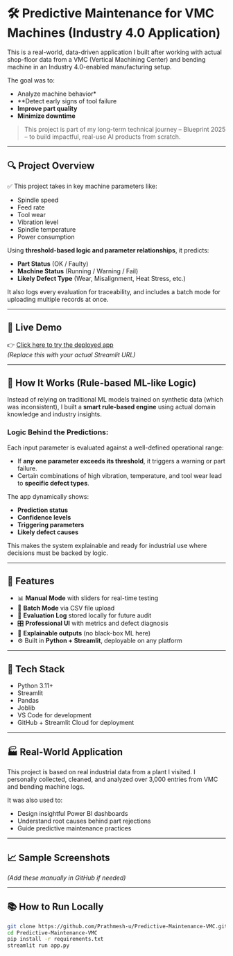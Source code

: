 # 🛠️ Predictive Maintenance for VMC Machines (Industry 4.0 Application)

This is a real-world, data-driven application I built after working with actual shop-floor data from a VMC (Vertical Machining Center) and bending machine in an Industry 4.0-enabled manufacturing setup.

The goal was to:
- Analyze machine behavior*
- **Detect early signs of tool failure
- **Improve part quality**
- **Minimize downtime**

> This project is part of my long-term technical journey – Blueprint 2025 – to build impactful, real-use AI products from scratch.

---

## 🔍 Project Overview

✅ This project takes in key machine parameters like:
- Spindle speed
- Feed rate
- Tool wear
- Vibration level
- Spindle temperature
- Power consumption

Using **threshold-based logic and parameter relationships**, it predicts:

- **Part Status** (OK / Faulty)
- **Machine Status** (Running / Warning / Fail)
- **Likely Defect Type** (Wear, Misalignment, Heat Stress, etc.)

It also logs every evaluation for traceability, and includes a batch mode for uploading multiple records at once.

---

## 🚀 Live Demo

👉 [Click here to try the deployed app](https://your-username.streamlit.app)  
*(Replace this with your actual Streamlit URL)*

---

## 🧠 How It Works (Rule-based ML-like Logic)

Instead of relying on traditional ML models trained on synthetic data (which was inconsistent), I built a **smart rule-based engine** using actual domain knowledge and industry insights.

### Logic Behind the Predictions:
Each input parameter is evaluated against a well-defined operational range:
- If **any one parameter exceeds its threshold**, it triggers a warning or part failure.
- Certain combinations of high vibration, temperature, and tool wear lead to **specific defect types**.

The app dynamically shows:
- **Prediction status**
- **Confidence levels**
- **Triggering parameters**
- **Likely defect causes**

This makes the system explainable and ready for industrial use where decisions must be backed by logic.

---

## 🧩 Features

- 📊 **Manual Mode** with sliders for real-time testing
- 📂 **Batch Mode** via CSV file upload
- 🧾 **Evaluation Log** stored locally for future audit
- 🎛️ **Professional UI** with metrics and defect diagnosis
- 🧠 **Explainable outputs** (no black-box ML here)
- ⚙️ Built in **Python + Streamlit**, deployable on any platform

---

## 📁 Tech Stack

- Python 3.11+
- Streamlit
- Pandas
- Joblib
- VS Code for development
- GitHub + Streamlit Cloud for deployment

---

## 🏭 Real-World Application

This project is based on real industrial data from a plant I visited. I personally collected, cleaned, and analyzed over 3,000 entries from VMC and bending machine logs.

It was also used to:
- Design insightful Power BI dashboards
- Understand root causes behind part rejections
- Guide predictive maintenance practices

---

## 📈 Sample Screenshots

*(Add these manually in GitHub if needed)*

---

## 📚 How to Run Locally

```bash
git clone https://github.com/Prathmesh-u/Predictive-Maintenance-VMC.git
cd Predictive-Maintenance-VMC
pip install -r requirements.txt
streamlit run app.py

